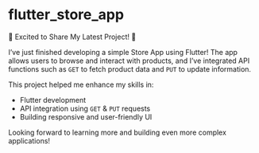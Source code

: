# flutter_store_app

🚀 Excited to Share My Latest Project! 🚀

I’ve just finished developing a simple Store App using Flutter! The app allows users to browse and interact with products, and I’ve integrated API functions such as `GET` to fetch product data and `PUT` to update information.

This project helped me enhance my skills in:
- Flutter development
- API integration using `GET` & `PUT` requests
- Building responsive and user-friendly UI

Looking forward to learning more and building even more complex applications!



